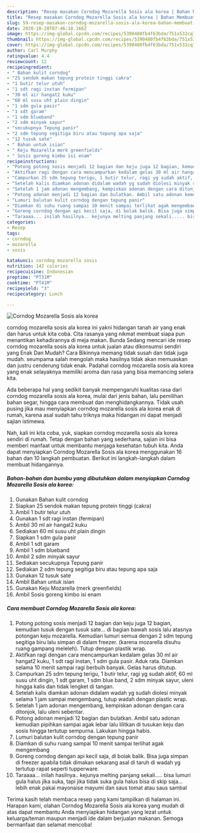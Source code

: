```yaml
---
description: "Resep masakan Corndog Mozarella Sosis ala korea | Bahan Membuat Corndog Mozarella Sosis ala korea Yang Lezat Sekali"
title: "Resep masakan Corndog Mozarella Sosis ala korea | Bahan Membuat Corndog Mozarella Sosis ala korea Yang Lezat Sekali"
slug: 59-resep-masakan-corndog-mozarella-sosis-ala-korea-bahan-membuat-corndog-mozarella-sosis-ala-korea-yang-lezat-sekali
date: 2020-10-28T07:46:18.166Z
image: https://img-global.cpcdn.com/recipes/5390480fb4f63bda/751x532cq70/corndog-mozarella-sosis-ala-korea-foto-resep-utama.jpg
thumbnail: https://img-global.cpcdn.com/recipes/5390480fb4f63bda/751x532cq70/corndog-mozarella-sosis-ala-korea-foto-resep-utama.jpg
cover: https://img-global.cpcdn.com/recipes/5390480fb4f63bda/751x532cq70/corndog-mozarella-sosis-ala-korea-foto-resep-utama.jpg
author: Carl Murphy
ratingvalue: 4.4
reviewcount: 12
recipeingredient:
- " Bahan kulit corndog"
- "25 sendok makan tepung protein tinggi cakra"
- "1 butir telur utuh"
- "1 sdt ragi instan fermipan"
- "30 ml air hangat2 kuku"
- "60 ml susu uht plain dingin"
- "1 sdm gula pasir"
- "1 sdt garam"
- "1 sdm blueband"
- "2 sdm minyak sayur"
- "secukupnya Tepung panir"
- "2 sdm tepung segitiga biru atau tepung apa saja"
- "12 tusuk sate"
- " Bahan untuk isian"
- " Keju Mozarella merk greenfields"
- " Sosis goreng kimbo isi enam"
recipeinstructions:
- "Potong potong sosis menjadi 12 bagian dan keju juga 12 bagian, kemudian tusuk dengan tusuk sate... di bagian bawah sosis lalu atasnya potongan keju mozarella. Kemudian lumuri semua dengan 2 sdm tepung segitiga biru lalu simpan di dalam freezer. (karena mozarella disuhu ruang gampang meleleh). Tutup dengan plastik wrap."
- "Aktifkan ragi dengan cara mencampurkan kedalam gelas 30 ml air hangat2 kuku, 1 sdt ragi instan, 1 sdm gula pasir. Aduk rata. Diamkan selama 10 menit sampai ragi berbuih banyak. Gelas harus ditutup."
- "Campurkan 25 sdm tepung terigu, 1 butir telur, ragi yg sudah aktif, 60 ml susu uht dingin, 1 sdt garam, 1 sdm blue band, 2 sdm minyak sayur, uleni hingga kalis dan tidak lengket di tangan."
- "Setelah kalis diamkan adonan didalam wadah yg sudah diolesi minyak selama 1 jam sampai mengembang, tutup wadah dengan plastic wrap."
- "Setelah 1 jam adonan mengembang, kempiskan adonan dengan cara ditonjok, lalu uleni sebentar."
- "Potong adonan menjadi 12 bagian dan bulatkan. Ambil satu adonan kemudian pipihkan sampai agak lebar lalu lilitkan di tusukan keju dan sosis hingga tertutup sempurna. Lakukan hingga habis."
- "Lumuri balutan kulit corndog dengan tepung panir"
- "Diamkan di suhu ruang sampai 10 menit sampai terlihat agak mengembang"
- "Goreng corndog dengan api kecil saja, di bolak balik. Bisa juga simpan di freezer apabila tidak dimakan sekarang asal di taruh di wadah yg tertutup rapat seperti tupperware."
- "Taraaaa... inilah hasilnya.. kejunya melting panjang sekali..... bisa lumuri gula halus jika suka, tapi jika tidak suka gula halus bisa di skip saja... lebih enak pakai mayonaise mayumi dan saus tomat atau saus sambal"
categories:
- Resep
tags:
- corndog
- mozarella
- sosis

katakunci: corndog mozarella sosis 
nutrition: 142 calories
recipecuisine: Indonesian
preptime: "PT31M"
cooktime: "PT41M"
recipeyield: "3"
recipecategory: Lunch

---
```



![Corndog Mozarella Sosis ala korea](https://img-global.cpcdn.com/recipes/5390480fb4f63bda/751x532cq70/corndog-mozarella-sosis-ala-korea-foto-resep-utama.jpg)


corndog mozarella sosis ala korea ini yakni hidangan tanah air yang enak dan harus untuk kita coba. Cita rasanya yang nikmat membuat siapa pun menantikan kehadirannya di meja makan.
Bunda Sedang mencari ide resep corndog mozarella sosis ala korea untuk jualan atau dikonsumsi sendiri yang Enak Dan Mudah? Cara Bikinnya memang tidak susah dan tidak juga mudah. seumpama salah mengolah maka hasilnya tidak akan memuaskan dan justru cenderung tidak enak. Padahal corndog mozarella sosis ala korea yang enak selayaknya memiliki aroma dan rasa yang bisa memancing selera kita.

Ada beberapa hal yang sedikit banyak mempengaruhi kualitas rasa dari corndog mozarella sosis ala korea, mulai dari jenis bahan, lalu pemilihan bahan segar, hingga cara membuat dan menghidangkannya. Tidak usah pusing jika mau menyiapkan corndog mozarella sosis ala korea enak di rumah, karena asal sudah tahu triknya maka hidangan ini dapat menjadi sajian istimewa.




Nah, kali ini kita coba, yuk, siapkan corndog mozarella sosis ala korea sendiri di rumah. Tetap dengan bahan yang sederhana, sajian ini bisa memberi manfaat untuk membantu menjaga kesehatan tubuh kita. Anda dapat menyiapkan Corndog Mozarella Sosis ala korea menggunakan 16 bahan dan 10 langkah pembuatan. Berikut ini langkah-langkah dalam membuat hidangannya.

<!--inarticleads1-->

##### Bahan-bahan dan bumbu yang dibutuhkan dalam menyiapkan Corndog Mozarella Sosis ala korea:

1. Gunakan  Bahan kulit corndog
1. Siapkan 25 sendok makan tepung protein tinggi (cakra)
1. Ambil 1 butir telur utuh
1. Gunakan 1 sdt ragi instan (fermipan)
1. Ambil 30 ml air hangat2 kuku
1. Sediakan 60 ml susu uht plain dingin
1. Siapkan 1 sdm gula pasir
1. Ambil 1 sdt garam
1. Ambil 1 sdm blueband
1. Ambil 2 sdm minyak sayur
1. Sediakan secukupnya Tepung panir
1. Sediakan 2 sdm tepung segitiga biru atau tepung apa saja
1. Gunakan 12 tusuk sate
1. Ambil  Bahan untuk isian
1. Gunakan  Keju Mozarella (merk greenfields)
1. Ambil  Sosis goreng kimbo isi enam




<!--inarticleads2-->

##### Cara membuat Corndog Mozarella Sosis ala korea:

1. Potong potong sosis menjadi 12 bagian dan keju juga 12 bagian, kemudian tusuk dengan tusuk sate... di bagian bawah sosis lalu atasnya potongan keju mozarella. Kemudian lumuri semua dengan 2 sdm tepung segitiga biru lalu simpan di dalam freezer. (karena mozarella disuhu ruang gampang meleleh). Tutup dengan plastik wrap.
1. Aktifkan ragi dengan cara mencampurkan kedalam gelas 30 ml air hangat2 kuku, 1 sdt ragi instan, 1 sdm gula pasir. Aduk rata. Diamkan selama 10 menit sampai ragi berbuih banyak. Gelas harus ditutup.
1. Campurkan 25 sdm tepung terigu, 1 butir telur, ragi yg sudah aktif, 60 ml susu uht dingin, 1 sdt garam, 1 sdm blue band, 2 sdm minyak sayur, uleni hingga kalis dan tidak lengket di tangan.
1. Setelah kalis diamkan adonan didalam wadah yg sudah diolesi minyak selama 1 jam sampai mengembang, tutup wadah dengan plastic wrap.
1. Setelah 1 jam adonan mengembang, kempiskan adonan dengan cara ditonjok, lalu uleni sebentar.
1. Potong adonan menjadi 12 bagian dan bulatkan. Ambil satu adonan kemudian pipihkan sampai agak lebar lalu lilitkan di tusukan keju dan sosis hingga tertutup sempurna. Lakukan hingga habis.
1. Lumuri balutan kulit corndog dengan tepung panir
1. Diamkan di suhu ruang sampai 10 menit sampai terlihat agak mengembang
1. Goreng corndog dengan api kecil saja, di bolak balik. Bisa juga simpan di freezer apabila tidak dimakan sekarang asal di taruh di wadah yg tertutup rapat seperti tupperware.
1. Taraaaa... inilah hasilnya.. kejunya melting panjang sekali..... bisa lumuri gula halus jika suka, tapi jika tidak suka gula halus bisa di skip saja... lebih enak pakai mayonaise mayumi dan saus tomat atau saus sambal




Terima kasih telah membaca resep yang kami tampilkan di halaman ini. Harapan kami, olahan Corndog Mozarella Sosis ala korea yang mudah di atas dapat membantu Anda menyiapkan hidangan yang lezat untuk keluarga/teman maupun menjadi ide dalam berjualan makanan. Semoga bermanfaat dan selamat mencoba!
